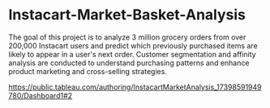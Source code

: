 # Instacart-Market-Basket-Analysis
The goal of this project is to analyze 3 million grocery orders from over 200,000 Instacart users and predict which previously purchased items are likely to appear in a user's next order. Customer segmentation and affinity analysis are conducted to understand purchasing patterns and enhance product marketing and cross-selling strategies.

https://public.tableau.com/authoring/InstacartMarketAnalysis_17398591949780/Dashboard1#2
